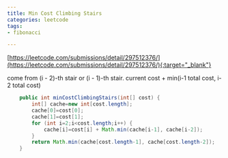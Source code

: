 ```yaml
---
title: Min Cost Climbing Stairs
categories: leetcode
tags:
- fibonacci

---
```


[https://leetcode.com/submissions/detail/297512376/](https://leetcode.com/submissions/detail/297512376/){:target="_blank"}

come from (i - 2)-th stair or (i - 1)-th stair.
current cost + min(i-1 total cost, i-2 total cost)

```java
    public int minCostClimbingStairs(int[] cost) {
        int[] cache=new int[cost.length];
        cache[0]=cost[0];
        cache[1]=cost[1];
        for (int i=2;i<cost.length;i++) {
            cache[i]=cost[i] + Math.min(cache[i-1], cache[i-2]);
        }
        return Math.min(cache[cost.length-1], cache[cost.length-2]);
    }
```